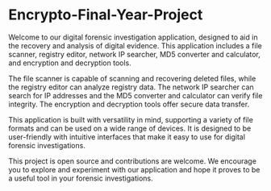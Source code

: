 # Encrypto-Final-Year-Project
Welcome to our digital forensic investigation application, designed to aid in the recovery and analysis of digital evidence. This application includes a file scanner, registry editor, network IP searcher, MD5 converter and calculator, and encryption and decryption tools.  

The file scanner is capable of scanning and recovering deleted files, while the registry editor can analyze registry data. The network IP searcher can search for IP addresses and the MD5 converter and calculator can verify file integrity. The encryption and decryption tools offer secure data transfer.

This application is built with versatility in mind, supporting a variety of file formats and can be used on a wide range of devices. It is designed to be user-friendly with intuitive interfaces that make it easy to use for digital forensic investigations.

This project is open source and contributions are welcome. We encourage you to explore and experiment with our application and hope it proves to be a useful tool in your forensic investigations.
